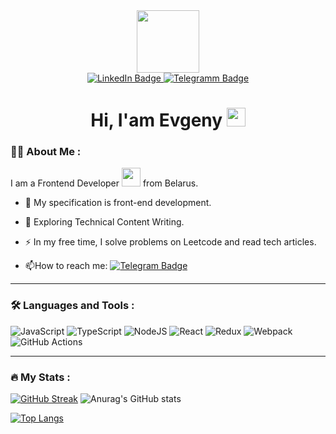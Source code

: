 <!--  иконка прогера -->
<div id="header" align="center">
  <img src="https://media.giphy.com/media/M9gbBd9nbDrOTu1Mqx/giphy.gif" width="100"/>
</div>

<!-- кнопки на соц сети -->
<div id="badges" align="center">
  
<!--   linkedin -->
   <a href="https://www.linkedin.com/in/evgeni-sidorov">
    <img src="https://img.shields.io/badge/LinkedIn-blue?style=for-the-badge&logo=linkedin&logoColor=white" alt="LinkedIn Badge"/>
  </a>
  
<!--   instagram -->
<!--   <a href="https://www.instagram.com/sidorov_evgenyy">
    <img src="https://img.shields.io/badge/Instagram-red?style=for-the-badge&logo=instagram&logoColor=white" alt="Instagram Badge"/>
  </a> -->
  
<!--   телеграмм -->
  <a href="https://t.me/Evgeny_Sidorovv">
    <img src="https://img.shields.io/badge/Telegram-blue?style=for-the-badge&logo=telegram&logoColor=white" alt="Telegramm Badge"/>
  </a>
</div>
<!-- счетчик посетителей -->
<div align="center">
<img src="https://komarev.com/ghpvc/?username=SidorovEvgeny&style=flat-square&color=blue" alt=""/>
 </div>
 
<h1 align="center">
  Hi, I'am Evgeny
  <img src="https://media.giphy.com/media/hvRJCLFzcasrR4ia7z/giphy.gif" width="30px"/>
</h1>

### :man_technologist: About Me :

I am a Frontend Developer <img src="https://media.giphy.com/media/WUlplcMpOCEmTGBtBW/giphy.gif" width="30"> from Belarus.

- :telescope: My specification is front-end development.

- :seedling: Exploring Technical Content Writing.

- :zap: In my free time, I solve problems on Leetcode and read tech articles.

- :mailbox:How to reach me: [![Telegram Badge](https://img.shields.io/badge/-Evgeny_Sidorovv-blue?style=flat&logo=Telegram&logoColor=white)](https://t.me/Evgeny_Sidorovv)

---

### :hammer_and_wrench: Languages and Tools :

![JavaScript](https://img.shields.io/badge/JavaScript-F7DF1E?style=for-the-badge&logo=javascript&logoColor=black)
![TypeScript](https://img.shields.io/badge/TypeSctipt-316192?style=for-the-badge&logo=typescript&logoColor=white)
![NodeJS](https://img.shields.io/badge/node.js-6DA55F?style=for-the-badge&logo=node.js&logoColor=white)
![React](https://img.shields.io/badge/react-%2320232a.svg?style=for-the-badge&logo=react&logoColor=%2361DAFB)
![Redux](https://img.shields.io/badge/redux-%23593d88.svg?style=for-the-badge&logo=redux&logoColor=white)
![Webpack](https://img.shields.io/badge/webpack-%238DD6F9.svg?style=for-the-badge&logo=webpack&logoColor=black)
![GitHub Actions](https://img.shields.io/badge/github%20actions-%232671E5.svg?style=for-the-badge&logo=githubactions&logoColor=white)
<!-- ![Threejs](https://img.shields.io/badge/threejs-black?style=for-the-badge&logo=three.js&logoColor=white) -->
<!-- ![Next JS](https://img.shields.io/badge/Next-black?style=for-the-badge&logo=next.js&logoColor=white) -->
<!-- ![NestJS](https://img.shields.io/badge/nestjs-%23E0234E.svg?style=for-the-badge&logo=nestjs&logoColor=white) -->
<!-- ![TailwindCSS](https://img.shields.io/badge/tailwindcss-%2338B2AC.svg?style=for-the-badge&logo=tailwind-css&logoColor=white) -->
<!-- ![MUI](https://img.shields.io/badge/MUI-%230081CB.svg?style=for-the-badge&logo=mui&logoColor=white) -->
<!-- ![Docker](https://img.shields.io/badge/Docker-316192?style=for-the-badge&logo=docker&logoColor=white) -->
<!-- ![Vite](https://img.shields.io/badge/vite-%23646CFF.svg?style=for-the-badge&logo=vite&logoColor=white) -->
<!-- ![TeamCity](https://img.shields.io/badge/teamcity-000000.svg?style=for-the-badge&logo=teamcity&logoColor=white) -->
---

### :fire: My Stats :

[![GitHub Streak](http://github-readme-streak-stats.herokuapp.com?user=SidorovEvgeny&theme=transparent&hide_border=true)](https://git.io/streak-stats)
![Anurag's GitHub stats](https://github-readme-stats.vercel.app/api?username=SidorovEvgeny&theme=transparent&show_icons=true)

[![Top Langs](https://github-readme-stats.vercel.app/api/top-langs/?username=SidorovEvgeny&layout=compact&theme=transparent)](https://github.com/anuraghazra/github-readme-stats)

 

